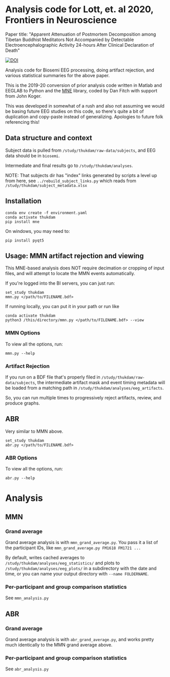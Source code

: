 # Analysis code for Lott, et. al 2020, Frontiers in Neuroscience 

Paper title: "Apparent Attenuation of Postmortem Decomposition among Tibetan Buddhist Meditators Not Accompanied by Detectable Electroencephalographic Activity 24-hours After Clinical Declaration of Death"

[![DOI](https://zenodo.org/badge/285621487.svg)](https://zenodo.org/badge/latestdoi/285621487)

Analysis code for Biosemi EEG processing, doing artifact rejection,
and various statistical summaries for the above paper.

This is the 2019-20 conversion of prior analysis code written in Matlab and 
EEGLAB to Python and the [MNE](https://mne.tools/) library,
coded by Dan Fitch with support from John Koger.

This was developed in somewhat of a rush and also not assuming we would be
basing future EEG studies on this code, so there's quite a bit of duplication
and copy-paste instead of generalizing. Apologies to future folk referencing 
this!


## Data structure and context

Subject data is pulled from `/study/thukdam/raw-data/subjects`, and
EEG data should be in `biosemi`.

Intermediate and final results go to `/study/thukdam/analyses`.

NOTE: That subjects dir has "index" links generated by scripts a level up from here,
see `../rebuild_subject_links.py` which reads from `/study/thukdam/subject_metadata.xlsx`

## Installation

    conda env create -f environment.yaml
    conda activate thukdam
    pip install mne

On windows, you may need to:

    pip install pyqt5

## Usage: MMN artifact rejection and viewing

This MNE-based analysis does NOT require decimation or cropping of input 
files, and will attempt to locate the MMN events automatically.

If you're logged into the BI servers, you can just run:

    set_study thukdam
    mmn.py </path/to/FILENAME.bdf>

If running locally, you can put it in your path or run like

    conda activate thukdam
    python3 /this/directory/mmn.py </path/to/FILENAME.bdf> --view

### MMN Options

To view all the options, run:

    mmn.py --help

### Artifact Rejection

If you run on a BDF file that's properly filed in `/study/thukdam/raw-data/subjects`,
the intermediate artifact mask and event timing metadata will be loaded from a 
matching path in `/study/thukdam/analyses/eeg_artifacts`.

So, you can run multiple times to progressively reject artifacts, review, and 
produce graphs.

## ABR

Very similar to MMN above.

    set_study thukdam
    abr.py </path/to/FILENAME.bdf> 

### ABR Options

To view all the options, run:

    abr.py --help


# Analysis

## MMN

### Grand average

Grand average analysis is with `mmn_grand_average.py`. You pass it a list of
the participant IDs, like `mmn_grand_average.py FM1618 FM1721 ...`

By default, writes cached averages to `/study/thukdam/analyses/eeg_statistics/`
and plots to `/study/thukdam/analyses/eeg_plots/` in a subdirectory with the
date and time, or you can name your output directory with `--name FOLDERNAME`.

### Per-participant and group comparison statistics

See `mmn_analysis.py`


## ABR

### Grand average

Grand average analysis is with `abr_grand_average.py`, and works pretty much
identically to the MMN grand average above.


### Per-participant and group comparison statistics

See `abr_analysis.py`

